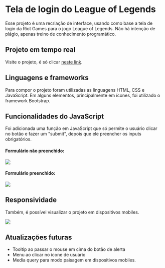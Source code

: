 
# Tela de login do League of Legends

Esse projeto é uma recriação de interface, usando como base a tela de login da Riot Games para o jogo League of Legends. Não há intenção de plágio, apenas treino de conhecimento programático.

## Projeto em tempo real

Visite o projeto, é só clicar [neste link](https://maxheartstech.github.io/riot-login-screen).

## Linguagens e frameworks

Para compor o projeto foram utilizadas as linguagens HTML, CSS e JavaScript. Em alguns elementos, principalmente em ícones, foi utilizado o framework Bootstrap.

## Funcionalidades do JavaScript

Foi adicionada uma função em JavaScript que só permite o usuário clicar no botão e fazer um "submit", depois que ele preencher os inputs obrigatórios.

#### Formulário não preenchido:

![](https://i.imgur.com/5GMAphg.png)

#### Formulário preenchido:

![](https://i.imgur.com/aI2iWJB.png)

##  Responsividade

Também, é possível visualizar o projeto em dispositivos mobiles.

![](https://i.imgur.com/YEY92Dl.png)

## Atualizações futuras

- Tooltip ao passar o mouse em cima do botão de alerta
- Menu ao clicar no ícone de usuário
- Media query para modo paisagem em dispositivos mobiles.
